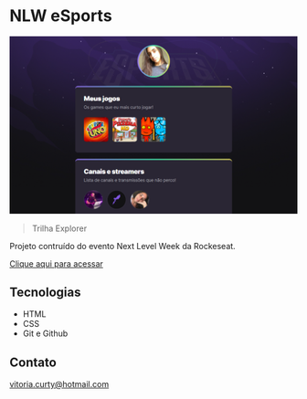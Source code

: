 # NLW eSports

![preview](./.github/preview.png)

> Trilha Explorer 

Projeto contruído do evento Next Level Week da Rockeseat.

[Clique aqui para acessar](https://vitoriacurty.github.io/NLW-9/)

## Tecnologias

- HTML
- CSS
- Git e Github

## Contato

vitoria.curty@hotmail.com